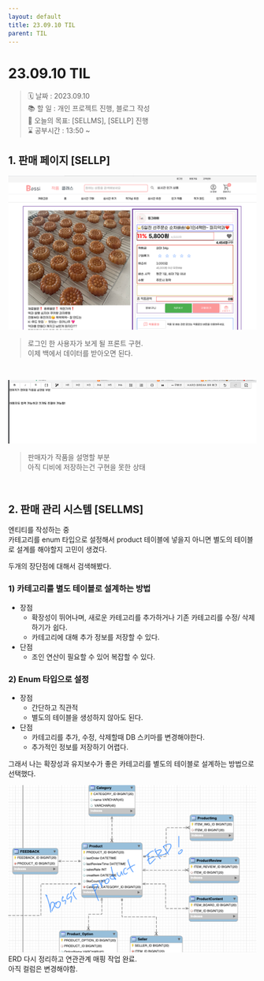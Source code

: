 ```yaml
---
layout: default
title: 23.09.10 TIL
parent: TIL
---
```


# 23.09.10 TIL


>🗓 날짜 : 2023.09.10   
> 📚 할 일 : 개인 프로젝트 진행, 블로그 작성  
> 📝 오늘의 목표:  [SELLMS], [SELLP] 진행   
> ⌛ 공부시간 : 13:50 ~




## 1. 판매 페이지  [SELLP]  

![sellp.png](/assets/images/TIL/project/0910/sellp.png)
  
> 로그인 한 사용자가 보게 될 프론트 구현.  
> 이제 백에서 데이터를 받아오면 된다.  
  


&nbsp;
  
![sellerProductCreate.png](/assets/images/TIL/project/0910/sellerProductCreate.png)  
  
> 판매자가 작품을 설명할 부분  
> 아직 디비에 저장하는건 구현을 못한 상태  

&nbsp;
  
  

## 2. 판매 관리 시스템 [SELLMS]  
  
엔티티를 작성하는 중  
카테고리를 enum 타입으로 설정해서 product 테이블에 넣을지 아니면 별도의 테이블로 설계를 해야할지 고민이 생겼다.  
  
두개의 장단점에 대해서 검색해봤다.  
  
### 1) 카테고리를 별도 테이블로 설계하는 방법
* 장점
  * 확장성이 뛰어나며, 새로운 카테고리를 추가하거나 기존 카테고리를 수정/ 삭제하기가 쉽다.  
  * 카테고리에 대해 추가 정보를 저장할 수 있다.  
* 단점  
  * 조인 연산이 필요할 수 있어 복잡할 수 있다.  
  
  
### 2) Enum 타입으로 설정  
  
* 장점  
  * 간단하고 직관적  
  * 별도의 테이블을 생성하지 않아도 된다.  
* 단점  
  * 카테고리를 추가, 수정, 삭제할때 DB 스키마를 변경해야한다.  
  * 추가적인 정보를 저장하기 어렵다.    
  
  
그래서 나는 확장성과 유지보수가 좋은 카테고리를 별도의 테이블로 설계하는 방법으로 선택했다.  
  

![productERD.png](/assets/images/TIL/project/0910/productERD.png)   
ERD 다시 정리하고 연관관계 매핑 작업 완료.  
아직 컬럼은 변경해야함.  


